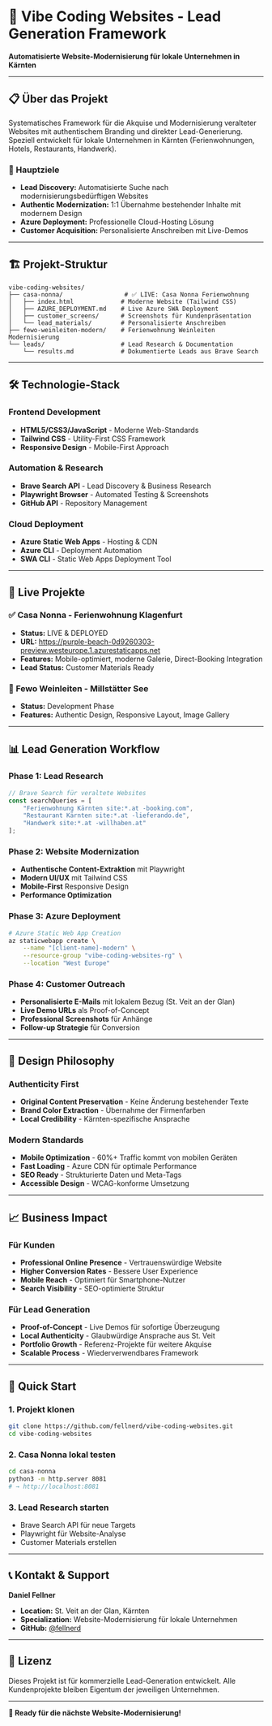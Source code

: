 # 🚀 Vibe Coding Websites - Lead Generation Framework

**Automatisierte Website-Modernisierung für lokale Unternehmen in Kärnten**

---

## 📋 Über das Projekt

Systematisches Framework für die Akquise und Modernisierung veralteter Websites mit authentischem Branding und direkter Lead-Generierung. Speziell entwickelt für lokale Unternehmen in Kärnten (Ferienwohnungen, Hotels, Restaurants, Handwerk).

### 🎯 Hauptziele
- **Lead Discovery:** Automatisierte Suche nach modernisierungsbedürftigen Websites
- **Authentic Modernization:** 1:1 Übernahme bestehender Inhalte mit modernem Design
- **Azure Deployment:** Professionelle Cloud-Hosting Lösung
- **Customer Acquisition:** Personalisierte Anschreiben mit Live-Demos

---

## 🏗️ Projekt-Struktur

```
vibe-coding-websites/
├── casa-nonna/                 # ✅ LIVE: Casa Nonna Ferienwohnung
│   ├── index.html             # Moderne Website (Tailwind CSS)
│   ├── AZURE_DEPLOYMENT.md    # Live Azure SWA Deployment
│   ├── customer_screens/      # Screenshots für Kundenpräsentation
│   └── lead_materials/        # Personalisierte Anschreiben
├── fewo-weinleiten-modern/    # Ferienwohnung Weinleiten Modernisierung
└── leads/                     # Lead Research & Documentation
    └── results.md             # Dokumentierte Leads aus Brave Search
```

---

## 🛠️ Technologie-Stack

### Frontend Development
- **HTML5/CSS3/JavaScript** - Moderne Web-Standards
- **Tailwind CSS** - Utility-First CSS Framework
- **Responsive Design** - Mobile-First Approach

### Automation & Research
- **Brave Search API** - Lead Discovery & Business Research
- **Playwright Browser** - Automated Testing & Screenshots
- **GitHub API** - Repository Management

### Cloud Deployment
- **Azure Static Web Apps** - Hosting & CDN
- **Azure CLI** - Deployment Automation
- **SWA CLI** - Static Web Apps Deployment Tool

---

## 🎯 Live Projekte

### ✅ Casa Nonna - Ferienwohnung Klagenfurt
- **Status:** LIVE & DEPLOYED
- **URL:** https://purple-beach-0d9260303-preview.westeurope.1.azurestaticapps.net
- **Features:** Mobile-optimiert, moderne Galerie, Direct-Booking Integration
- **Lead Status:** Customer Materials Ready

### 🚧 Fewo Weinleiten - Millstätter See
- **Status:** Development Phase
- **Features:** Authentic Design, Responsive Layout, Image Gallery

---

## 📊 Lead Generation Workflow

### Phase 1: Lead Research
```javascript
// Brave Search für veraltete Websites
const searchQueries = [
    "Ferienwohnung Kärnten site:*.at -booking.com",
    "Restaurant Kärnten site:*.at -lieferando.de",
    "Handwerk site:*.at -willhaben.at"
];
```

### Phase 2: Website Modernization
- **Authentische Content-Extraktion** mit Playwright
- **Modern UI/UX** mit Tailwind CSS
- **Mobile-First** Responsive Design
- **Performance Optimization**

### Phase 3: Azure Deployment
```bash
# Azure Static Web App Creation
az staticwebapp create \
    --name "[client-name]-modern" \
    --resource-group "vibe-coding-websites-rg" \
    --location "West Europe"
```

### Phase 4: Customer Outreach
- **Personalisierte E-Mails** mit lokalem Bezug (St. Veit an der Glan)
- **Live Demo URLs** als Proof-of-Concept
- **Professional Screenshots** für Anhänge
- **Follow-up Strategie** für Conversion

---

## 🎨 Design Philosophy

### Authenticity First
- **Original Content Preservation** - Keine Änderung bestehender Texte
- **Brand Color Extraction** - Übernahme der Firmenfarben
- **Local Credibility** - Kärnten-spezifische Ansprache

### Modern Standards
- **Mobile Optimization** - 60%+ Traffic kommt von mobilen Geräten
- **Fast Loading** - Azure CDN für optimale Performance
- **SEO Ready** - Strukturierte Daten und Meta-Tags
- **Accessible Design** - WCAG-konforme Umsetzung

---

## 📈 Business Impact

### Für Kunden
- **Professional Online Presence** - Vertrauenswürdige Website
- **Higher Conversion Rates** - Bessere User Experience
- **Mobile Reach** - Optimiert für Smartphone-Nutzer
- **Search Visibility** - SEO-optimierte Struktur

### Für Lead Generation
- **Proof-of-Concept** - Live Demos für sofortige Überzeugung
- **Local Authenticity** - Glaubwürdige Ansprache aus St. Veit
- **Portfolio Growth** - Referenz-Projekte für weitere Akquise
- **Scalable Process** - Wiederverwendbares Framework

---

## 🚀 Quick Start

### 1. Projekt klonen
```bash
git clone https://github.com/fellnerd/vibe-coding-websites.git
cd vibe-coding-websites
```

### 2. Casa Nonna lokal testen
```bash
cd casa-nonna
python3 -m http.server 8081
# → http://localhost:8081
```

### 3. Lead Research starten
- Brave Search API für neue Targets
- Playwright für Website-Analyse
- Customer Materials erstellen

---

## 📞 Kontakt & Support

**Daniel Fellner**  
- **Location:** St. Veit an der Glan, Kärnten
- **Specialization:** Website-Modernisierung für lokale Unternehmen
- **GitHub:** [@fellnerd](https://github.com/fellnerd)

---

## 📄 Lizenz

Dieses Projekt ist für kommerzielle Lead-Generation entwickelt. Alle Kundenprojekte bleiben Eigentum der jeweiligen Unternehmen.

---

**🎯 Ready für die nächste Website-Modernisierung!**